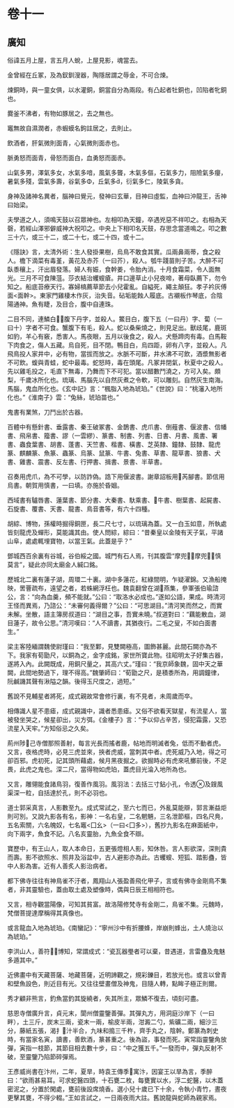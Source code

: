 # 卷十一

## 廣知

俗諱五月上屋，言五月人蛻，上屋見影，魂當去。

金曾經在丘冢，及為釵釧溲器，陶隱居謂之辱金，不可合煉。

煉銅時，與一童女俱，以水灌銅，銅當自分為兩段。有凸起者牡銅也，凹陷者牝銅也。

爨釜不沸者，有物如豚居之，去之無也。

竈無故自濕潤者，赤蝦蟆名鉤註居之，去則止。

飲酒者，肝氣微則面青，心氣微則面赤也。

脈勇怒而面青，骨怒而面白，血勇怒而面赤。

山氣多男，澤氣多女，水氣多喑，風氣多聾，木氣多傴，石氣多力，阻險氣多癭，暑氣多殘，雲氣多壽，谷氣多Φ，丘氣多，衍氣多仁，陵氣多貪。

身神及諸神名異者，腦神曰覺元，發神曰玄華，目神曰虛監，血神曰沖龍王，舌神曰始梁。

夫學道之人，須鳴天鼓以召眾神也。左相叩為天鐘，卒遇兇惡不祥叩之。右相為天磬，若經山澤邪僻威神大祝叩之。中央上下相叩名天鼓，存思念當道鳴之。叩之數三十六，或三十二，或二十七，或二十四，或十二。

《隱訣》言，太清外術：生人發掛果樹，烏鳥不敢食其實。瓜兩鼻兩蒂，食之殺人。檐下滴菜有毒堇，黃花及赤芥（一曰芥），殺人。瓠牛踐苗則子苦。大醉不可臥黍穰上，汗出眉發落。婦人有娠，食幹姜，令胎內消。十月食霜菜，令人面無光。三月不可食陳菹。莎衣結治蠼螋瘡。井口邊草止小兒夜啼，著母臥薦下，勿令知之。船底苔療天行。寡婦槁薦草節去小兒霍亂。自縊死，繩主顛狂。孝子衿灰傅面<面幹>。東家門雞棲木作灰，治失音。砧垢能蝕人履底。古襯板作琴底，合陰陽通神。魚有睫，及目合，腹中自連珠。

二目不同，連鱗白，腹下丹字，並殺人。鱉目白，腹下五（一曰丹）字、蔔（一曰十）字者不可食。蟹腹下有毛，殺人。蛇以桑柴燒之，則見足出。獸歧尾，鹿斑如豹，羊心有竅，悉害人。馬夜眼，五月以後食之，殺人。犬懸蹄肉有毒。白馬鞍下肉食之，傷人五藏。烏自死，目不閉。鴨目白，烏四距，卵有八字，並殺人。凡飛鳥投人家井中，必有物，當拔而放之。水脈不可斷，井水沸不可飲，酒漿無影者不可飲。蝮與青蛙，蛇中最毒。蛇怒時，毒在頭尾。凡冢井閉氣，秋夏中之殺人。先以雞毛投之，毛直下無毒，乃舞而下不可犯。當以醋數鬥澆之，方可入矣。頗梨，千歲冰所化也。琉璃、馬腦先以自然灰煮之令軟，可以雕刻。自然灰生南海。馬腦，鬼血所化也。《玄中記》言：“楓脂入地為琥珀。”《世說》曰：“桃瀋入地所化也。”《淮南子》雲：“兔絲，琥珀苗也。”

鬼書有業煞，刀鬥出於古器。

百體中有懸針書、垂露書、秦王破冢書、金鵲書、虎爪書、倒薤書、偃波書、信幡書、飛帛書、籀書、謬（一雲繆）、篆書、制書、列書、日書、月書、風書、署書、蟲食葉書、胡書、蓬書、天竺書、楷書、橫書、芝英隸、鐘隸、鼓隸、龍虎篆、麒麟篆、魚篆、蟲篆、烏篆、鼠篆、牛書、兔書、草書、龍草書、狼書、犬書、雞書、震書、反左書、行押書、揖書、景書、半草書。

召奏用虎爪，為不可學，以防詐偽。誥下用偃波書。謝章詔板用芮腳書。節信用烏書。朝賀用慎書，一曰填。亦施於昏姻。

西域書有驢唇書、蓮葉書、節分書、大秦書、馱乘書、牛書、樹葉書、起屍書、石旋書、覆書、天書、龍書、鳥音書等，有六十四種。

胡綜、博物，孫權時掘得銅匣，長二尺七寸，以琉璃為蓋。又一白玉如意，所執處皆刻龍虎及蟬形，莫能識其由。使人問綜，綜曰：“昔秦皇以金陵有天子氣，平諸山阜，處處輒埋寶物，以當王氣。此蓋是乎？”

鄧城西百余裏有谷城，谷伯綏之國。城門有石人焉，刊其腹雲“摩兜，摩兜，慎莫言”，疑此亦同太廟金人緘口銘。

歷城北二裏有蓮子湖，周環二十裏。湖中多蓮花，紅綠間明，乍疑濯錦。又漁船掩映，罟罾疏布，遠望之者，若蛛網浮枉也。魏袁翻曾在湖燕集，參軍張伯瑜諮公，言：“向為血羹，頻不能就。”公曰：“取洛水必成也。”遂如公語，果成。時清河王怪而異焉，乃諮公：“未審何義得爾？”公曰：“可思湖目。”清河笑而然之，而實未解。坐散，語主簿房叔道曰：“湖目之事，吾實未曉。”叔道對曰：“藕能散血，湖目蓮子，故令公思。”清河嘆曰：“人不讀書，其猶夜行。二毛之叟，不如白面書生。”

梁主客陸緬謂魏使尉瑾曰：“我至鄴，見雙闕極高，圖飾甚麗。此間石闕亦為不下。我家有荀勖尺，以銅為之，金字成銘，家世所寶此物。往昭明太子好集古器，遂將入內。此闕既成，用銅尺量之，其高六丈。”瑾曰：“我京師象魏，固中天之華闕，此間地勢過下，理不得高。”魏肇師曰：“荀勖之尺，是積黍所為，用調鐘律，阮鹹譏其聲有湫隘之韻。後得玉尺度之，過短。”

舊說不見輔星者將死，成式親故常會修行裏，有不見者，未周歲而卒。

相傳識人星不患瘧，成式親識中，識者悉患瘧。又俗不欲看天獄星，有流星人，當被發坐哭之，候星卻出，災方弭。《金樓子》言：“予以仰占辛苦，侵犯霜露，又恐流星入天牢。”方知俗忌之久矣。

荊州陟己寺僧那照善射，每言光長而搖者鹿，帖地而明滅者兔，低而不動者虎。又言，夜格虎時，必見三虎並來，挾者虎威，當刺其中者。虎死威乃入地，得之可卻百邪。虎初死，記其頭所藉處，候月黑夜掘之。欲掘時必有虎來吼擲前後，不足畏，此虎之鬼也。深二尺，當得物如虎珀，蓋虎目光淪入地所為也。

又言，雕翎能食諸鳥羽，復善作風羽。風羽法：去括三寸鉆小孔，令透及鎪風渠深一粒，自括達於孔，則不必羽也。

道士郭采真言，人影數至九。成式常試之，至六七而已，外亂莫能辯，郭言漸益炬則可別。又說九影各有名，影神：一名右皇，二名魍魎，三名泄節樞，四名尺鳧，五名索關，六名魄奴，七名竈<囗幺>（一曰<囗多>），舊抄九影名在麻面紙中，向下兩字，魚食不記。八名亥靈胎，九魚全食不辯。

寶歷中，有王山人，取人本命日，五更張燈相人影，知休咎。言人影欲深，深則貴而壽。影不欲照水、照井及浴盆中，古人避影亦為此。古蠼螋、短狐、踏影蠱，皆中人影為害。近有人善炙人影治病者。

都下佛寺往往有神鳥雀不汙者，鳳翔山人張盈善飛化甲子，言或有佛寺金剛鳥不集者，非其靈驗也，蓋由取土處及塑像時，偶與日辰王相相符也。

又言，相寺觀當陽像，可知其貧富。故洛陽修梵寺有金剛二，鳥雀不集。元魏時，梵僧菩提達摩稱得其真像也。

或言龍血入地為琥珀。《南蠻記》：“寧州沙中有折腰蜂，岸崩則蜂出，土人燒治以為琥珀。”

李洪山人，善符，博知，常謂成式：“瓷瓦器璺者可以棄，昔遇道，言雷蠱及鬼魅多遁其中。”

近佛畫中有天藏菩薩、地藏菩薩，近明諦觀之，規彩鑠目，若放光也。或言以曾青和壁魚設色，則近目有光。又往往壁畫僧及神鬼，目隨人轉，點眸子極正則爾。

秀才顧非熊言，釣魚當釣其旋繞者，失其所主，眾鱗不復去，頃刻可盡。

慈恩寺僧廣升言，貞元末，閬州僧靈鑒善彈。其彈丸方，用洞庭沙岸下（一曰畔），土三斤，炭末三兩，瓷末一兩，榆皮半兩，泔澱二勺，紫礦二兩，細沙三分，藤紙五張，渴扌汁半合，九味和搗三千杵，齊手丸之，陰幹。鄭篆為刺史時，有當家名寅，讀書，善飲酒，篆甚重之。後為盜，事發而死。寅常詣靈鑒角放彈，寅指一枝節，其節目相去數十步，曰：“中之獲五千。”一發而中，彈丸反射不破，至靈鑒乃陷節碎彈焉。

王彥威尚書在汴州，二年，夏旱，時袁王傳季寓汴，因宴王以旱為言，季醉曰：“欲雨甚易耳。可求蛇醫四頭，十石甕二枚，每甕實以水，浮二蛇醫，以木蓋密泥之，分置於閑處，甕前後設席燒香。選小兒十歲已下十余，令執小青竹，晝夜更擊其甕，不得少輟。”王如言試之，一日兩夜雨大註。舊說龍與蛇師為親家焉。